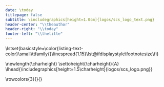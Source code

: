 ```yaml
---
date: \today
titlepage: false
subtitle: \includegraphics[height=1.0cm]{logos/scs_logo_text.png}
header-center: "\\theauthor"
header-right: "\\today"
footer-left: "\\thetitle"
---
```


\lstset{basicstyle=\color{listing-text-color}\small\ttfamily{}\linespread{1.15}\lst@ifdisplaystyle\footnotesize\fi}

\newlength{\charheight}
\settoheight{\charheight}{A}
\lhead{\includegraphics[height=1.5\charheight]{logos/scs_logo.png}}

\rowcolors{3}{}{}
